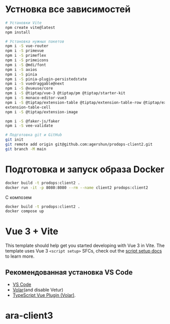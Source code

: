# Устновка все зависимостей

```sh
# Установки Vite
npm create vite@latest
npm install

# Установка нужных пакетов
npm i -S vue-router
npm i -S primevue
npm i -S primeflex
npm i -S primeicons
npm i -S @mdi/font
npm i -S axios
npm i -S pinia
npm i -S pinia-plugin-persistedstate
npm i -S vuedraggable@next
npm i -S @vueuse/core 
npm i -S @tiptap/vue-3 @tiptap/pm @tiptap/starter-kit
npm i -S monaco-editor-vue3
npm i -S @tiptap/extension-table @tiptap/extension-table-row @tiptap/extension-table-header @tiptap/
extension-table-cell
npm i -S @tiptap/extension-image

npm i -S @faker-js/faker 
npm i -S vee-validate 

# Подготовка git и GitHub
git init
git remote add origin git@github.com:agershun/prodops-client2.git
git branch -M main

```

# Подготовка и запуск образа Docker
```sh
docker build -t prodops:client2 .
docker run -it -p 8080:8080 --rm --name client2 prodops:client2
```

С композем
```sh
docker build -t prodops:client2 .
docker compose up
```


# Vue 3 + Vite

This template should help get you started developing with Vue 3 in Vite. The template uses Vue 3 `<script setup>` SFCs, check out the [script setup docs](https://v3.vuejs.org/api/sfc-script-setup.html#sfc-script-setup) to learn more.

## Рекомендованная установка VS Code

- [VS Code](https://code.visualstudio.com/)
- [Volar](https://marketplace.visualstudio.com/items?itemName=Vue.volar)(and disable Vetur) 
- [TypeScript Vue Plugin (Volar)](https://marketplace.visualstudio.com/items?itemName=Vue.vscode-typescript-vue-plugin).
# ara-client3
